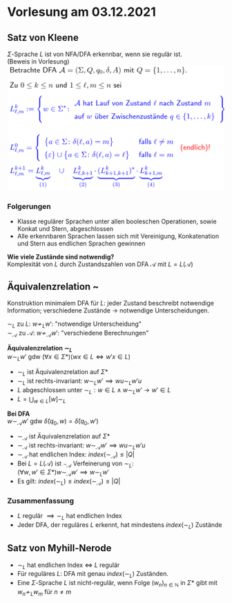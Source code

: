 # Vorlesung am 03.12.2021
## Satz von Kleene
$\Sigma$-Sprache $L$ ist von NFA/DFA erkennbar, wenn sie regulär ist.  
(Beweis in Vorlesung)
![](./03.12.2021/example.png)

### Folgerungen
- Klasse regulärer Sprachen unter allen booleschen Operationen, sowie Konkat
  und Stern, abgeschlossen
- Alle erkennbaren Sprachen lassen sich mit Vereinigung, Konkatenation und Stern
  aus endlichen Sprachen gewinnen

**Wie viele Zustände sind notwendig?**  
Komplexität von $L$ durch Zustandszahlen von DFA $\mathcal{A}$ mit
$L = L(\mathcal{A})$


## Äquivalenzrelation ~
Konstruktion minimalem DFA für $L$:
jeder Zustand beschreibt notwendige Information; verschiedene
Zustände -> notwendige Unterscheidungen.

$\sim_L$ zu $L$: $w \not\sim_L w':$ "notwendige Unterscheidung"  
$\sim_\mathcal{A}$ zu $\mathcal{A}$: $w \not\sim_\mathcal{A} w':$
"verschiedene Berechnungen"

**Äquivalenzrelation $\sim_L$**  
$w \sim_L w'$ gdw $(\forall x \in \Sigma*) (wx \in L \iff w' x \in L)$

- $\sim_L$ ist Äquivalenzrelation auf $\Sigma*$
- $\sim_L$ ist rechts-invariant: $w \sim_L w' \implies wu \sim_L w'u$
- $L$ abgeschlossen unter $\sim_L: w \in L \land w \sim_L w' \to w' \in L$
- $L = \bigcup_{w \in L} [w]\sim_L$

**Bei DFA**  
$w \sim_\mathcal{A} w'$ gdw $\hat\delta(q_0,w) = \hat\delta(q_0,w')$

- $\sim_\mathcal{A}$ ist Äquivalenzrelation auf $\Sigma*$
- $\sim_\mathcal{A}$ ist rechts-invariant:
  $w \sim_\mathcal{A} w' \implies wu \sim_L w'u$
- $\sim_\mathcal{A}$ hat endlichen Index: $index(\sim_\mathcal{A}) \le |Q|$
- Bei $L = L(\mathcal{A})$ ist $\sim_\mathcal{A}$ Verfeinerung von $\sim_L$:  
  $(\forall w,w' \in \Sigma*) w \sim_\mathcal{A} w' \implies w \sim_L w'$
- Es gilt: $index(\sim_L) \le index(\sim_\mathcal{A}) \le |Q|$

### Zusammenfassung
- $L$ regulär $\implies \sim_L$ hat endlichen Index
- Jeder DFA, der reguläres $L$ erkennt, hat mindestens $index(\sim_L)$ Zustände


## Satz von Myhill-Nerode
- $\sim_L$ hat endlichen Index $\iff$ $L$ regulär
- Für reguläres $L$: DFA mit genau $index(\sim_L)$ Zuständen.
- Eine $\Sigma$-Sprache $L$ ist nicht-regulär, wenn Folge
  $(w_n)_{n \in \mathbb{N}}$ in $\Sigma*$ gibt mit $w_n \not\sim_L w_m$
  für $n \not= m$
